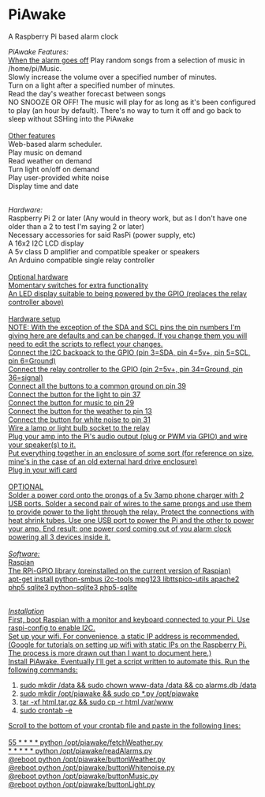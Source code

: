# PiAwake
A Raspberry Pi based alarm clock

<i>PiAwake Features:</i><br>
  <u>When the alarm goes off</u>
  Play random songs from a selection of music in /home/pi/Music. <br>
  Slowly increase the volume over a specified number of minutes.<br>
  Turn on a light after a specified number of minutes.<br>
  Read the day's weather forecast between songs<br>
  NO SNOOZE OR OFF! The music will play for as long as it's been configured to play (an hour by default). There's 
    no way to turn it off and go back to sleep without SSHing into the PiAwake<br>
  <br>
  <u>Other features</u><br>
  Web-based alarm scheduler.<br>
  Play music on demand<br>
  Read weather on demand<br>
  Turn light on/off on demand<br>
  Play user-provided white noise<br>
  Display time and date
  
  <br>
<i>Hardware:</i><br>
  Raspberry Pi 2 or later (Any would in theory work, but as I don't have one older than a 2 to test I'm saying 2 or later)<br>
  Necessary accessories for said RasPi (power supply, etc)<br>
  A 16x2 I2C LCD display<br>
  A 5v class D amplifier and compatible speaker or speakers<br>
  An Arduino compatible single relay controller<br>
  <br>
  <u>Optional hardware<u><br>
  Momentary switches for extra functionality<br>
  An LED display suitable to being powered by the GPIO (replaces the relay controller above)<br>
  <br>
  <u>Hardware setup</u><br>
  NOTE: With the exception of the SDA and SCL pins the pin numbers I'm giving here are defaults and can be changed. If you change them you will need to edit the scripts to reflect your changes.<br>
  Connect the I2C backpack to the GPIO (pin 3=SDA, pin 4=5v+, pin 5=SCL, pin 6=Ground)<br>
  Connect the relay controller to the GPIO (pin 2=5v+, pin 34=Ground, pin 36=signal)<br>
  Connect all the buttons to a common ground on pin 39<br>
  Connect the button for the light to pin 37<br>
  Connect the button for music to pin 29<br>
  Connect the button for the weather to pin 13<br>
  Connect the button for white noise to pin 31<br>
  Wire a lamp or light bulb socket to the relay<br>
  Plug your amp into the Pi's audio output (plug or PWM via GPIO) and wire your speaker(s) to it.<br>
  Put everything together in an enclosure of some sort (for reference on size, mine's in the case of an old external hard drive enclosure)<br>
  Plug in your wifi card<br>
  <br>
  OPTIONAL<br>
  Solder a power cord onto the prongs of a 5v 3amp phone charger with 2 USB ports. Solder a second pair of wires to the same prongs and use them to provide power to the light through the relay. Protect the connections with heat shrink tubes. Use one USB port to power the Pi and the other to power your amp. End result: one power cord coming out of you alarm clock powering all 3 devices inside it.<br>
  
  
<br>
<i>Software:</i><br>
  Raspian<br>
  The RPi-GPIO library (preinstalled on the current version of Raspian)<br>
  apt-get install python-smbus i2c-tools mpg123 libttspico-utils apache2 php5 sqlite3 python-sqlite3 php5-sqlite
  <br><br>
  
<i>Installation</i><br>
  First, boot Raspian with a monitor and keyboard connected to your Pi. Use raspi-config to enable I2C.<br>
  Set up your wifi. For convenience, a static IP address is recommended. (Google for tutorials on setting up wifi with static IPs on the Raspberry Pi. The process is more drawn out than I want to document here.)<br>
  Install PiAwake. Eventually I'll get a script written to automate this. Run the following commands:
  <ol>
  <li>sudo mkdir /data && sudo chown www-data /data && cp alarms.db /data</li>
  <li>sudo mkdir /opt/piawake && sudo cp *.py /opt/piawake</li>
  <li>tar -xf html.tar.gz && sudo cp -r html /var/www</li>
  <li>sudo crontab -e</li>
  </ol>
  <p>
  Scroll to the bottom of your crontab file and paste in the following lines:<br><br>
  55 * * * * python /opt/piawake/fetchWeather.py<br>
  * * * * * python /opt/piawake/readAlarms.py<br>
  @reboot python /opt/piawake/buttonWeather.py<br>
  @reboot python /opt/piawake/buttonWhitenoise.py<br>
  @reboot python /opt/piawake/buttonMusic.py<br>
  @reboot python /opt/piawake/buttonLight.py<br>
  
  </p>
  
